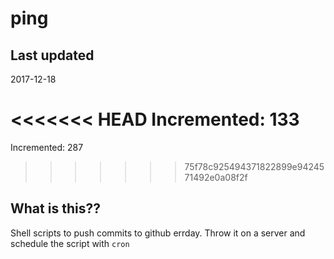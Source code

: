# ping

## Last updated
2017-12-18

<<<<<<< HEAD
Incremented: 133
=======
Incremented: 287
>>>>>>> 75f78c925494371822899e9424571492e0a08f2f

## What is this?? 
Shell scripts to push commits to github errday. Throw it on a server and schedule the script with `cron`

